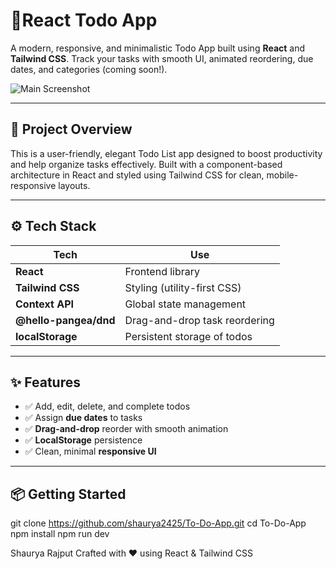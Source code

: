 # 📝React Todo App

A modern, responsive, and minimalistic Todo App built using **React** and **Tailwind CSS**. Track your tasks with smooth UI, animated reordering, due dates, and categories (coming soon!).

![Main Screenshot](./screenshots/main-ui.png)

---

## 🚀 Project Overview

This is a user-friendly, elegant Todo List app designed to boost productivity and help organize tasks effectively. Built with a component-based architecture in React and styled using Tailwind CSS for clean, mobile-responsive layouts.

---

## ⚙️ Tech Stack

| Tech                     | Use                                |
|--------------------------|-------------------------------------|
| **React**               | Frontend library                    |
| **Tailwind CSS**        | Styling (utility-first CSS)         |
| **Context API**         | Global state management             |
| **@hello-pangea/dnd**   | Drag-and-drop task reordering       |
| **localStorage**        | Persistent storage of todos         |

---

## ✨ Features

- ✅ Add, edit, delete, and complete todos
- ✅ Assign **due dates** to tasks
- ✅ **Drag-and-drop** reorder with smooth animation
- ✅ **LocalStorage** persistence
- ✅ Clean, minimal **responsive UI**

---


## 📦 Getting Started
git clone https://github.com/shaurya2425/To-Do-App.git
cd To-Do-App
npm install
npm run dev


Shaurya Rajput
Crafted with ❤️ using React & Tailwind CSS
